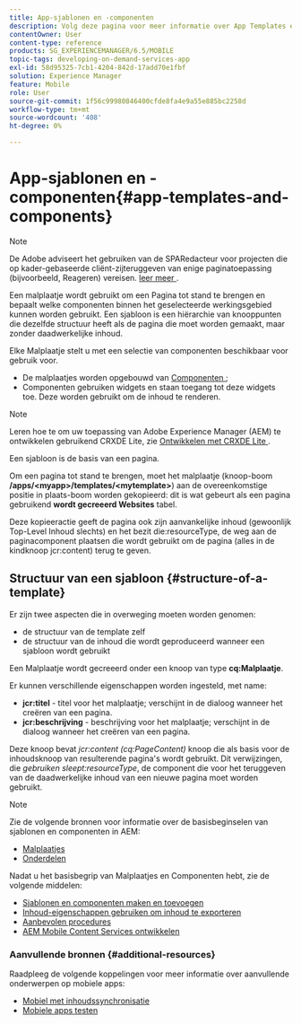```yaml
---
title: App-sjablonen en -componenten
description: Volg deze pagina voor meer informatie over App Templates en Components. Deze biedt gedetailleerde informatie over de structuur van sjablonen.
contentOwner: User
content-type: reference
products: SG_EXPERIENCEMANAGER/6.5/MOBILE
topic-tags: developing-on-demand-services-app
exl-id: 58d95325-7cb1-4204-842d-17add70e1fbf
solution: Experience Manager
feature: Mobile
role: User
source-git-commit: 1f56c99980846400cfde8fa4e9a55e885bc2258d
workflow-type: tm+mt
source-wordcount: '408'
ht-degree: 0%

---
```


# App-sjablonen en -componenten{#app-templates-and-components}

>[!NOTE]
>
>De Adobe adviseert het gebruiken van de SPARedacteur voor projecten die op kader-gebaseerde cliënt-zijteruggeven van enige paginatoepassing (bijvoorbeeld, Reageren) vereisen. [ leer meer ](/help/sites-developing/spa-overview.md).

Een malplaatje wordt gebruikt om een Pagina tot stand te brengen en bepaalt welke componenten binnen het geselecteerde werkingsgebied kunnen worden gebruikt. Een sjabloon is een hiërarchie van knooppunten die dezelfde structuur heeft als de pagina die moet worden gemaakt, maar zonder daadwerkelijke inhoud.

Elke Malplaatje stelt u met een selectie van componenten beschikbaar voor gebruik voor.

* De malplaatjes worden opgebouwd van [ Componenten ](/help/sites-developing/components.md);
* Componenten gebruiken widgets en staan toegang tot deze widgets toe. Deze worden gebruikt om de inhoud te renderen.

>[!NOTE]
>
>Leren hoe te om uw toepassing van Adobe Experience Manager (AEM) te ontwikkelen gebruikend CRXDE Lite, zie [ Ontwikkelen met CRXDE Lite ](/help/sites-developing/developing-with-crxde-lite.md).

Een sjabloon is de basis van een pagina.

Om een pagina tot stand te brengen, moet het malplaatje (knoop-boom **/apps/&lt;myapp>/templates/&lt;mytemplate>**) aan de overeenkomstige positie in plaats-boom worden gekopieerd: dit is wat gebeurt als een pagina gebruikend **wordt gecreeerd Websites** tabel.

Deze kopieeractie geeft de pagina ook zijn aanvankelijke inhoud (gewoonlijk Top-Level Inhoud slechts) en het bezit die:resourceType, de weg aan de paginacomponent plaatsen die wordt gebruikt om de pagina (alles in de kindknoop jcr:content) terug te geven.

## Structuur van een sjabloon {#structure-of-a-template}

Er zijn twee aspecten die in overweging moeten worden genomen:

* de structuur van de template zelf
* de structuur van de inhoud die wordt geproduceerd wanneer een sjabloon wordt gebruikt

Een Malplaatje wordt gecreeerd onder een knoop van type **cq:Malplaatje**.

Er kunnen verschillende eigenschappen worden ingesteld, met name:

* **jcr:titel** - titel voor het malplaatje; verschijnt in de dialoog wanneer het creëren van een pagina.
* **jcr:beschrijving** - beschrijving voor het malplaatje; verschijnt in de dialoog wanneer het creëren van een pagina.

Deze knoop bevat *jcr:content (cq:PageContent)* knoop die als basis voor de inhoudsknoop van resulterende pagina&#39;s wordt gebruikt. Dit verwijzingen, die *gebruiken sleept:resourceType*, de component die voor het teruggeven van de daadwerkelijke inhoud van een nieuwe pagina moet worden gebruikt.

>[!NOTE]
>
>Zie de volgende bronnen voor informatie over de basisbeginselen van sjablonen en componenten in AEM:
>
>* [ Malplaatjes ](/help/sites-developing/templates.md)
>* [Onderdelen](/help/sites-developing/components.md)
>

Nadat u het basisbegrip van Malplaatjes en Componenten hebt, zie de volgende middelen:

* [Sjablonen en componenten maken en toevoegen](/help/mobile/mobile-ondemand-app-templates.md)
* [Inhoud-eigenschappen gebruiken om inhoud te exporteren](/help/mobile/on-demand-content-properties-exporting.md)
* [Aanbevolen procedures](/help/mobile/best-practices-aem-mobile.md)
* [AEM Mobile Content Services ontwikkelen](/help/mobile/developing-content-services.md)

### Aanvullende bronnen {#additional-resources}

Raadpleeg de volgende koppelingen voor meer informatie over aanvullende onderwerpen op mobiele apps:

* [Mobiel met inhoudssynchronisatie](/help/mobile/mobile-ondemand-contentsync.md)
* [Mobiele apps testen](/help/mobile/develop-mobile-apps-testing.md)
